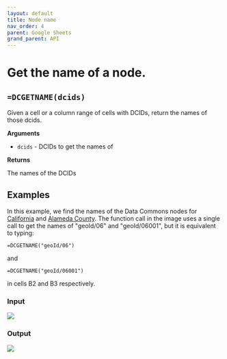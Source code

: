 ```yaml
---
layout: default
title: Node name
nav_order: 4
parent: Google Sheets
grand_parent: API
---
```


# Get the name of a node.

## `=DCGETNAME(dcids)`

Given a cell or a column range of cells with DCIDs, return the names of those dcids.

**Arguments**
*    `dcids` - DCIDs to get the names of

**Returns**

The names of the DCIDs

## Examples

In this example, we find the names of the Data Commons nodes for [California](https://datacommons.org/browser/geoId/06) and [Alameda County](https://datacommons.org/browser/geoId/06001). The function call in the image uses a single call to get the names of "geoId/06" and "geoId/06001", but it is equivalent to typing:

```
=DCGETNAME("geoId/06")
```

and

```
=DCGETNAME("geoId/06001")
```

in cells B2 and B3 respectively.

### Input

![](/assets/images/sheets/sheets_get_name_input.png)

### Output

![](/assets/images/sheets/sheets_get_name_output.png)

